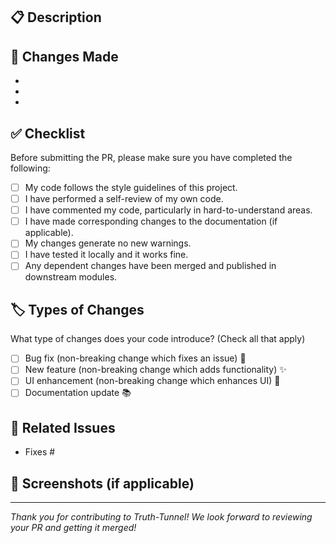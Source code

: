 ## 📋 Description

<!-- Please provide a brief description of your changes and explain the purpose of the PR. -->

## 🔨 Changes Made

<!-- List the changes made in this PR. If it fixes an issue, please include the issue number (e.g., Fixes #123). -->

- 
- 
- 

## ✅ Checklist

Before submitting the PR, please make sure you have completed the following:

- [ ] My code follows the style guidelines of this project.
- [ ] I have performed a self-review of my own code.
- [ ] I have commented my code, particularly in hard-to-understand areas.
- [ ] I have made corresponding changes to the documentation (if applicable).
- [ ] My changes generate no new warnings.
- [ ] I have tested it locally and it works fine.
- [ ] Any dependent changes have been merged and published in downstream modules.

## 🏷️ Types of Changes

What type of changes does your code introduce? (Check all that apply)

- [ ] Bug fix (non-breaking change which fixes an issue) 🐛
- [ ] New feature (non-breaking change which adds functionality) ✨
- [ ] UI enhancement (non-breaking change which enhances UI) 🎨
- [ ] Documentation update 📚

## 🤝 Related Issues

<!-- List any issues related to this PR. Link them using "Fixes #issue-number" to automatically close them when the PR is merged. -->

- Fixes #

## 📸 Screenshots (if applicable)

<!-- If your changes include any UI updates, add screenshots here to show the changes. -->

---

*Thank you for contributing to Truth-Tunnel! We look forward to reviewing your PR and getting it merged!*
